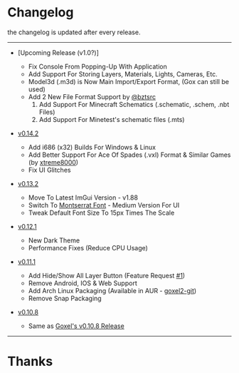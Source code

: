# Changelog
the changelog is updated after every release.

---

- [Upcoming Release (v1.0?)]
	- Fix Console From Popping-Up With Application
	- Add Support For Storing Layers, Materials, Lights, Cameras, Etc.
	- Model3d (.m3d) is Now Main Import/Export Format, (Gox can still be used)
	- Add 2 New File Format Support by [@bztsrc](https://github.com/bztsrc)
		1. Add Support For Minecraft Schematics (.schematic, .schem, .nbt Files)
		2. Add Support For Minetest's schematic files (.mts)

- [v0.14.2](https://github.com/pegvin/goxel2/releases/tag/v0.14.2)
	- Add i686 (x32) Builds For Windows & Linux
	- Add Better Support For Ace Of Spades (.vxl) Format & Similar Games (by [xtreme8000](https://github.com/xtreme8000))
	- Fix UI Glitches

- [v0.13.2](https://github.com/pegvin/goxel2/releases/tag/v0.13.2)
	- Move To Latest ImGui Version - v1.88
	- Switch To [Montserrat Font](https://fonts.google.com/specimen/Montserrat) - Medium Version For UI
	- Tweak Default Font Size To 15px Times The Scale

- [v0.12.1](https://github.com/pegvin/goxel2/releases/tag/v0.12.1)
	- New Dark Theme
	- Performance Fixes (Reduce CPU Usage)

- [v0.11.1](https://github.com/pegvin/goxel2/releases/tag/v0.11.1)
	- Add Hide/Show All Layer Button (Feature Request [#1](https://github.com/pegvin/goxel2/issues/1))
	- Remove Android, IOS & Web Support
	- Add Arch Linux Packaging (Available in AUR - [goxel2-git](https://aur.archlinux.org/packages/goxel2-git))
	- Remove Snap Packaging

- [v0.10.8](https://github.com/pegvin/goxel2/releases/tag/v0.10.8)
	- Same as [Goxel's v0.10.8 Release](https://github.com/guillaumechereau/goxel/releases/tag/v0.10.8)

---

# Thanks

